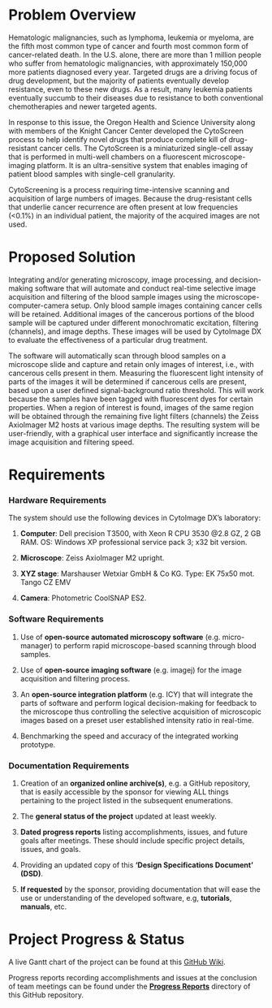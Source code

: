  # Problem Overview
Hematologic malignancies, such as lymphoma, leukemia or myeloma, are the fifth most 
common type of cancer and fourth most common form of cancer-related death. In the 
U.S. alone, there are more than 1 million people who suffer from hematologic 
malignancies, with approximately 150,000 more patients diagnosed every year. 
Targeted drugs are a driving focus of drug development, but the majority of patients
eventually develop resistance, even to these new drugs. As a result, many leukemia 
patients eventually succumb to their diseases due to resistance to both conventional
chemotherapies and newer targeted agents.

In response to this issue, the Oregon Health and Science University along with 
members of the Knight Cancer Center developed the CytoScreen process to help identify
novel drugs that produce complete kill of drug-resistant cancer cells. The CytoScreen
is a miniaturized single-cell assay that is performed in multi-well chambers on a 
fluorescent microscope-imaging platform. It is an ultra-sensitive system that enables
imaging of patient blood samples with single-cell granularity. 

CytoScreening is a process requiring time-intensive scanning and acquisition of large
numbers of images. Because the drug-resistant cells that underlie cancer recurrence 
are often present at low frequencies (<0.1%) in an individual patient, the majority 
of the acquired images are not used. 


# Proposed Solution
Integrating and/or generating microscopy, image processing, and decision-making 
software that will automate and conduct real-time selective image acquisition and
filtering of the blood sample images using the microscope-computer-camera setup. 
Only blood sample images containing cancer cells will be retained. Additional 
images of the cancerous portions of the blood sample will be captured under 
different monochromatic excitation, filtering (channels), and image depths. 
These images will be used by CytoImage DX to evaluate the effectiveness of a 
particular drug treatment.

The software will automatically scan through blood samples on a microscope slide 
and capture and retain only images of interest, i.e., with cancerous cells present
in them. Measuring the fluorescent light intensity of parts of the images it will 
be determined if cancerous cells are present, based upon a user defined 
signal-background ratio threshold. This will work because the samples have been 
tagged with fluorescent dyes for certain properties. When a region of interest is
found, images of the same region will be obtained through the remaining five light
filters (channels) the Zeiss AxioImager M2 hosts at various image depths. The 
resulting system will be user-friendly, with a graphical user interface and 
significantly increase the image acquisition and filtering speed.


# Requirements
### Hardware Requirements
The system should use the following devices in CytoImage DX’s laboratory: 

1.	__Computer__: Dell precision T3500, with Xeon R CPU 3530 @2.8 GZ, 2 GB RAM. 
OS: Windows XP professional service pack 3;  x32 bit version.

2.	__Microscope__: Zeiss AxioImager M2 upright.

3.	__XYZ stage__: Marshauser Wetxiar GmbH & Co KG. Type: EK 75x50 mot. Tango 
CZ EMV

4.	__Camera__: Photometric CoolSNAP ES2.

### Software Requirements
1. Use of	__open-source automated microscopy software__ (e.g. micro-manager)
to perform rapid microscope-based scanning through blood samples.

2.	Use of __open-source imaging software__ (e.g. imagej) for the image 
acquisition and filtering process. 

3.	An __open-source integration platform__ (e.g. ICY) that will integrate the 
parts of software and perform logical decision-making for feedback to the microscope 
thus controlling the selective acquisition of microscopic images based on a 
preset user established intensity ratio in real-time. 

4.	Benchmarking the speed and accuracy of the integrated working prototype.

### Documentation Requirements
1.	Creation of an __organized online archive(s)__, e.g. a GitHub repository, that is 
easily accessible by the sponsor for viewing ALL things pertaining to the 
project listed in the subsequent enumerations.

2.	The __general status of the project__ updated at least weekly.

3.	__Dated progress reports__ listing accomplishments, issues, and future goals after
meetings. These should include specific project details, issues, and goals.

4.	Providing an updated copy of this __‘Design Specifications Document’ (DSD)__.

5.	__If requested__ by the sponsor, providing documentation that will ease the use 
or understanding of the developed software, e.g, __tutorials__, __manuals__, etc. 

# Project Progress & Status
A live Gantt chart of the project can be found at this [GitHub Wiki](https://github.com/huanlezhou/Real-time-image-capture-of-cancer-cells).

Progress reports recording accomplishments and issues at the conclusion of team meetings
can be found under the [__Progress Reports__](https://github.com/huanlezhou/Real-time-image-capture-of-cancer-cells/tree/master/Progress%20Reports) directory of this GitHub repository.
